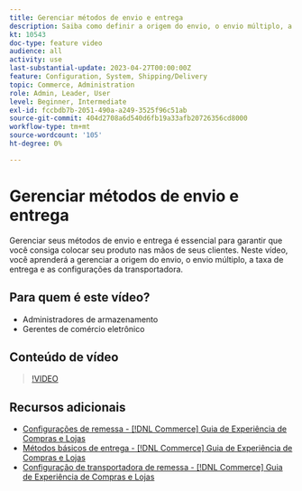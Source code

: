 ```yaml
---
title: Gerenciar métodos de envio e entrega
description: Saiba como definir a origem do envio, o envio múltiplo, a taxa de entrega e as configurações da transportadora para sua loja da Commerce.
kt: 10543
doc-type: feature video
audience: all
activity: use
last-substantial-update: 2023-04-27T00:00:00Z
feature: Configuration, System, Shipping/Delivery
topic: Commerce, Administration
role: Admin, Leader, User
level: Beginner, Intermediate
exl-id: fccbdb7b-2051-490a-a249-3525f96c51ab
source-git-commit: 404d2708a6d540d6fb19a33afb20726356cd8000
workflow-type: tm+mt
source-wordcount: '105'
ht-degree: 0%

---
```


# Gerenciar métodos de envio e entrega

Gerenciar seus métodos de envio e entrega é essencial para garantir que você consiga colocar seu produto nas mãos de seus clientes. Neste vídeo, você aprenderá a gerenciar a origem do envio, o envio múltiplo, a taxa de entrega e as configurações da transportadora.

## Para quem é este vídeo?

- Administradores de armazenamento
- Gerentes de comércio eletrônico

## Conteúdo de vídeo

>[!VIDEO](https://video.tv.adobe.com/v/343658?quality=12&learn=on)

## Recursos adicionais

- [Configurações de remessa - [!DNL Commerce] Guia de Experiência de Compras e Lojas](https://experienceleague.adobe.com/docs/commerce-admin/stores-sales/delivery/shipping-settings.html)
- [Métodos básicos de entrega - [!DNL Commerce] Guia de Experiência de Compras e Lojas](https://experienceleague.adobe.com/docs/commerce-admin/stores-sales/delivery/delivery.html#basic-delivery-methods)
- [Configuração de transportadora de remessa - [!DNL Commerce] Guia de Experiência de Compras e Lojas](https://experienceleague.adobe.com/docs/commerce-admin/stores-sales/delivery/shipping-carriers/carriers.html)
